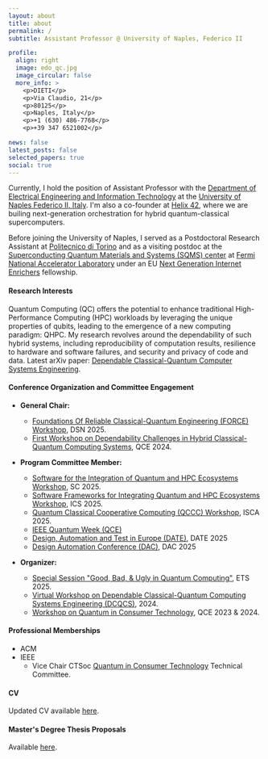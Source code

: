 ```yaml
---
layout: about
title: about
permalink: /
subtitle: Assistant Professor @ University of Naples, Federico II

profile:
  align: right
  image: edo_qc.jpg
  image_circular: false
  more_info: >
    <p>DIETI</p>
    <p>Via Claudio, 21</p>
    <p>80125</p>
    <p>Naples, Italy</p>
    <p>+1 (630) 486-7768</p>
    <p>+39 347 6521002</p>

news: false
latest_posts: false
selected_papers: true
social: true
---
```


Currently, I hold the position of Assistant Professor with the [Department of Electrical Engineering and Information Technology](https://www.dieti.unina.it/index.php/en/) at the [University of Naples Federico II, Italy](https://www.unina.it/en_GB/home).
I'm also a co-founder at [Helix 42](https://helix-ft.com/), where we are builing next-generation orchestration for hybrid quantum-classical supercomputers.

Before joining the University of Naples, I served as a Postdoctoral Research Assistant at [Politecnico di Torino](https://www.polito.it/en) and as a visiting postdoc at the [Superconducting Quantum Materials and Systems (SQMS) center](https://sqmscenter.fnal.gov/) at [Fermi National Accelerator Laboratory](https://www.fnal.gov/) under an EU [Next Generation Internet Enrichers](https://enrichers.ngi.eu/meet-our-fellows-2/) fellowship.

#### Research Interests

Quantum Computing (QC) offers the potential to enhance traditional High-Performance Computing (HPC) workloads by leveraging the unique properties of qubits, leading to the emergence of a new computing paradigm: QHPC. My research revolves around the dependability of such hybrid systems, including reproducibility of computation results, resilience to hardware and software failures, and security and privacy of code and data. Latest arXiv paper: [Dependable Classical-Quantum Computer Systems Engineering](https://arxiv.org/abs/2408.10484).

#### Conference Organization and Committee Engagement

- **General Chair:**
  - [Foundations Of Reliable Classical-Quantum Engineering (FORCE) Workshop](https://sites.google.com/view/force2025/home), DSN 2025.
  - [First Workshop on Dependability Challenges in Hybrid Classical-Quantum Computing Systems](https://dchcqcs.github.io/), QCE 2024.

- **Program Committee Member:**
  - [Software for the Integration of Quantum and HPC Ecosystems Workshop](https://sfwqhe.github.io/sfwm-qhpce/), SC 2025.
  - [Software Frameworks for Integrating Quantum and HPC Ecosystems Workshop](https://sfwqhe.github.io/sfwqhpc/), ICS 2025.
  - [Quantum Classical Cooperative Computing (QCCC) Workshop](https://qcccadmin.github.io/qccc/), ISCA 2025.
  - [IEEE Quantum Week (QCE)](https://qce.quantum.ieee.org/)
  - [Design, Automation and Test in Europe (DATE)](https://www.date-conference.com/), DATE 2025
  - [Design Automation Conference (DAC)](https://www.dac.com/), DAC 2025

- **Organizer:**
  - [Special Session "Good, Bad, & Ugly in Quantum Computing"](https://ets2025.taltech.ee/), ETS 2025.
  - [Virtual Workshop on Dependable Classical-Quantum Computing Systems Engineering (DCQCS)](https://publish.illinois.edu/v-dcqcse2024/), 2024.
  - [Workshop on Quantum in Consumer Technology](https://wqctatqce.github.io/), QCE 2023 & 2024.

#### Professional Memberships

- ACM
- IEEE 
    - Vice Chair CTSoc [Quantum in Consumer Technology](https://ctsoc.ieee.org/technical/technical-committees/qct-tc.html) Technical Committee.


#### CV

Updated CV available [here](../CV_edoardo_giusto.pdf).

#### Master's Degree Thesis Proposals

Available [here](https://docs.google.com/document/d/1WLoO7PI8x539bZrD9oJePt2C0vzhdBDRaLGat58_nTI/edit?usp=sharing).

